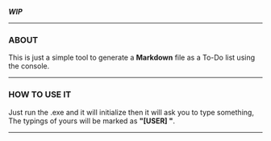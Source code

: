 ***WIP***

***

### ABOUT

This is just a simple tool to generate a **Markdown** file as a To-Do list using the console.

***

### HOW TO USE IT

Just run the .exe and it will initialize then it will ask you to type something, The typings of yours will be marked as **"[USER] "**.

***